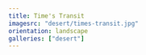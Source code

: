 ```yaml
---
title: Time's Transit
imagesrc: "desert/times-transit.jpg"
orientation: landscape
galleries: ["desert"]
---
```

